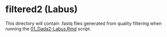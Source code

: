 # filtered2 (Labus)

This directory will contain .fastq files generated from quality filtering when running the [01_Dada2-Labus.Rmd](../../../../../scripts/analysis-individual/Labus-2017/01_Dada2-Labus.Rmd) script.